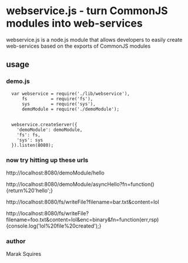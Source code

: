 # webservice.js - turn CommonJS modules into web-services

webservice.js is a node.js module that allows developers to easily create web-services based on the exports of CommonJS modules

## usage

### demo.js

      var webservice = require('./lib/webservice'),
          fs         = require('fs'),
          sys        = require('sys'),
          demoModule = require('./demoModule');


      webservice.createServer({
        'demoModule': demoModule,
        'fs': fs,
        'sys': sys
      }).listen(8080);

### now try hitting up these urls

http://localhost:8080/demoModule/hello

http://localhost:8080/demoModule/asyncHello?fn=function(){return%20'hello';}

http://localhost:8080/fs/writeFile?filename=bar.txt&content=lol

http://localhost:8080/fs/writeFile?filename=foo.txt&content=lol&enc=binary&fn=function(err,rsp){console.log('lol%20file%20created');}


### author

Marak Squires